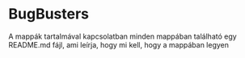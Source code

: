 # BugBusters

A mappák tartalmával kapcsolatban minden mappában található egy README.md fájl, ami leírja, hogy mi kell, hogy a mappában legyen